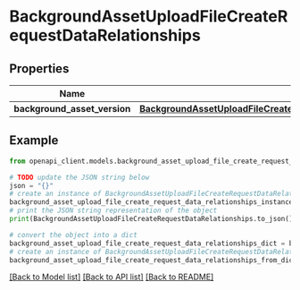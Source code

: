 # BackgroundAssetUploadFileCreateRequestDataRelationships


## Properties

Name | Type | Description | Notes
------------ | ------------- | ------------- | -------------
**background_asset_version** | [**BackgroundAssetUploadFileCreateRequestDataRelationshipsBackgroundAssetVersion**](BackgroundAssetUploadFileCreateRequestDataRelationshipsBackgroundAssetVersion.md) |  | 

## Example

```python
from openapi_client.models.background_asset_upload_file_create_request_data_relationships import BackgroundAssetUploadFileCreateRequestDataRelationships

# TODO update the JSON string below
json = "{}"
# create an instance of BackgroundAssetUploadFileCreateRequestDataRelationships from a JSON string
background_asset_upload_file_create_request_data_relationships_instance = BackgroundAssetUploadFileCreateRequestDataRelationships.from_json(json)
# print the JSON string representation of the object
print(BackgroundAssetUploadFileCreateRequestDataRelationships.to_json())

# convert the object into a dict
background_asset_upload_file_create_request_data_relationships_dict = background_asset_upload_file_create_request_data_relationships_instance.to_dict()
# create an instance of BackgroundAssetUploadFileCreateRequestDataRelationships from a dict
background_asset_upload_file_create_request_data_relationships_from_dict = BackgroundAssetUploadFileCreateRequestDataRelationships.from_dict(background_asset_upload_file_create_request_data_relationships_dict)
```
[[Back to Model list]](../README.md#documentation-for-models) [[Back to API list]](../README.md#documentation-for-api-endpoints) [[Back to README]](../README.md)


